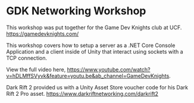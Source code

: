 # GDK Networking Workshop
This workshop was put together for the Game Dev Knights club at UCF. https://gamedevknights.com/

This workshop covers how to setup a server as a .NET Core Console Application and a client inside of Unity that interact using sockets with a TCP connection. 

View the full video here, https://www.youtube.com/watch?v=hDLMffSVyvk&feature=youtu.be&ab_channel=GameDevKnights.


Dark Rift 2 provided us with a Unity Asset Store voucher code for his Dark Rift 2 Pro asset. https://www.darkriftnetworking.com/darkrift2
